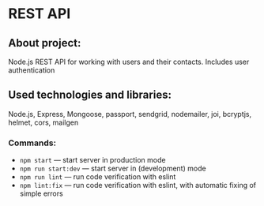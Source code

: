 # REST API

## About project:

Node.js REST API for working with users and their contacts. Includes user authentication

## Used technologies and libraries:

Node.js, Express, Mongoose, passport, sendgrid, nodemailer, joi, bcryptjs, helmet, cors, mailgen

### Commands:

- `npm start` &mdash; start server in production mode
- `npm run start:dev` &mdash; start server in (development) mode
- `npm run lint` &mdash; run code verification with eslint
- `npm lint:fix` &mdash; run code verification with eslint, with automatic fixing of simple errors
